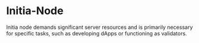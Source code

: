 # Initia-Node
Initia node demands significant server resources and is primarily necessary for specific tasks, such as developing dApps or functioning as validators. 
